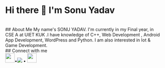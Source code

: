 # Hi there 👋 I'm Sonu Yadav

<!--![Github stats](https://github-readme-stats.vercel.app/api?username=sonuyadav2&theme=dark&show_icons=true)-->
<br>
## About Me
My name's SONU YADAV. I'm currently in my Final year, in CSE A at UIET KUK .I have knowledge of C++, Web Development , Android App Development, WordPress and Python.
I am also interested in Iot & Game Development.
<br>
## Connect with me
<br>
 <a href = https://www.instagram.com/___sonuyadav___>
  <img src=https://img.freepik.com/premium-vector/purple-gradiend-social-media-logo_197792-1883.jpg height='30' 
weight='30'></a>•<a href = https://www.linkedin.com/in/sonu-yadav2/><img src= height='30' weight='30'></a> • <a href =https://twitter.com/SonuYad51181593><img src=https://drive.google.com/file/d/1l-9TMGsmjotYT1QK9Tuu9H5P3ddx8bcF/view?usp=sharing  height='30' weight='30'></a> 


